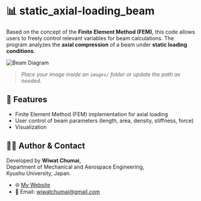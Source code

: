 # 📊 static_axial-loading_beam

Based on the concept of the **Finite Element Method (FEM)**, this code allows users to freely control relevant variables for beam calculations. The program analyzes the **axial compression** of a beam under **static loading conditions**.

![Beam Diagram](images/beam-diagram.png)

> _Place your image inside an `images/` folder or update the path as needed._

## 📁 Features

- Finite Element Method (FEM) implementation for axial loading
- User control of beam parameters (length, area, density, stiffness, force)
- Visualization 

## 🧑‍💻 Author & Contact

Developed by **Wiwat Chumai**,  
Department of Mechanical and Aerospace Engineering,  
Kyushu University, Japan.

- 🌐 [My Website](https://v0-new-project-znvvxbesxef.vercel.app/)
- 📧 Email: [wiwatchumai@gmail.com](mailto:wiwatchumai@gmail.com)
